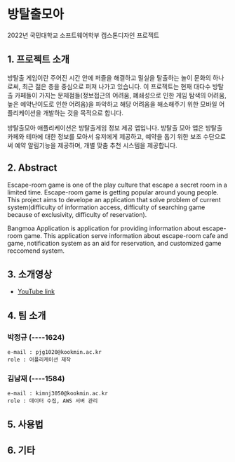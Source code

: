 # 방탈출모아
2022년 국민대학교 소프트웨어학부 캡스톤디자인 프로젝트

## 1. 프로젝트 소개
방탈출 게임이란 주어진 시간 안에 퍼즐을 해결하고 밀실을 탈출하는 놀이 문화의 하나로써, 최근 젊은 층을 중심으로 퍼져 나가고 있습니다. 이 프로젝트는 현재 대다수 방탈출 카페들이 가지는 문제점들(정보접근의 어려움, 폐쇄성으로 인한 게임 탐색의 어려움, 높은 예약난이도로 인한 어려움)을 파악하고 해당 어려움을 해소해주기 위한 모바일 어플리케이션을 개발하는 것을 목적으로 합니다.

방탈출모아 애플리케이션은 방탈출게임 정보 제공 앱입니다. 방탈출 모아 앱은 방탈출 카페와 테마에 대한 정보를 모아서 유저에게 제공하고, 예약을 돕기 위한 보조 수단으로써 예약 알림기능을 제공하며, 개별 맞춤 추천 시스템을 제공합니다.

## 2. Abstract
Escape-room game is one of the play culture that escape a secret room in a limited time. Escape-room game is getting popular around young people. This project aims to develope an application that solve problem of current system(difficulty of information access, difficulty of searching game because of exclusivity, difficulty of reservation).

Bangmoa Application is application for providing information about escape-room game. This application serve information about escape-room cafe and game, notification system as an aid for reservation, and customized game reccomend system.

## 3. 소개영상
- [YouTube link](https://youtu.be/ABwturBCkWY)

## 4. 팀 소개
### **박정규** (----1624)
```
e-mail : pjg1020@kookmin.ac.kr
role : 어플리케이션 제작
```

### **김남재** (----1584)
```
e-mail : kimnj3050@kookmin.ac.kr
role : 데이터 수집, AWS 서버 관리
```

## 5. 사용법

## 6. 기타
